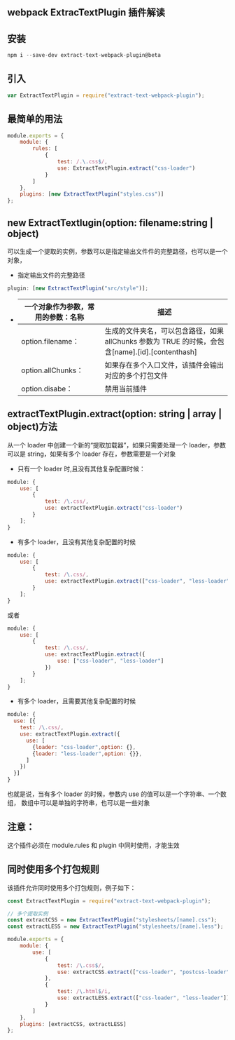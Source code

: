 ## webpack ExtracTextPlugin 插件解读

## 安装

```js
npm i --save-dev extract-text-webpack-plugin@beta
```

## 引入

```js
var ExtractTextPlugin = require("extract-text-webpack-plugin");
```

## 最简单的用法

```js
module.exports = {
    module: {
        rules: [
            {
                test: /.\.css$/,
                use: ExtractTextPlugin.extract("css-loader")
            }
        ]
    },
    plugins: [new ExtractTextPlugin("styles.css")]
};
```

## new ExtractTextlugin(option: filename:string | object)

可以生成一个提取的实例，参数可以是指定输出文件件的完整路径，也可以是一个对象，

*   指定输出文件的完整路径

```js
plugin: [new ExtractTextPlugin("src/style")];
```

*   | 一个对象作为参数，常用的参数：名称 | 描述                                                                                             |
    | ---------------------------------- | ------------------------------------------------------------------------------------------------ |
    | option.filename：                  | 生成的文件夹名，可以包含路径，如果 allChunks 参数为 TRUE 的时候，会包含[name].[id].[contenthash] |
    | option.allChunks：                 | 如果存在多个入口文件，该插件会输出对应的多个打包文件                                             |
    | option.disabe：                    | 禁用当前插件                                                                                     |

## extractTextPlugin.extract(option: string | array | object)方法

从一个 loader 中创建一个新的“提取加载器”，如果只需要处理一个 loader，参数可以是 string，如果有多个 loader 存在，参数需要是一个对象

*   只有一个 loader 时,且没有其他复杂配置时候：

```js
module: {
    use: [
        {
            test: /\.css/,
            use: extractTextPlugin.extract("css-loader")
        }
    ];
}
```

*   有多个 loader，且没有其他复杂配置的时候

```js
module: {
    use: [
        {
            test: /\.css/,
            use: extractTextPlugin.extract(["css-loader", "less-loader"])
        }
    ];
}
```

或者

```js
module: {
    use: [
        {
            test: /\.css/,
            use: extractTextPlugin.extract({
                use: ["css-loader", "less-loader"]
            })
        }
    ];
}
```

*   有多个 loader，且需要其他复杂配置的时候

```js
module: {
  use: [{
    test: /\.css/,
    use: extractTextPlugin.extract({
      use: [
        {loader: "css-loader",option: {},
        {loader: "less-loader",option: {}},
      ]
    })
  }]
}
```

也就是说，当有多个 loader 的时候，参数内 use 的值可以是一个字符串、一个数组， 数组中可以是单独的字符串，也可以是一些对象

## 注意：

这个插件必须在 module.rules 和 plugin 中同时使用，才能生效

## 同时使用多个打包规则

该插件允许同时使用多个打包规则，例子如下：

```js
const ExtractTextPlugin = require("extract-text-webpack-plugin");

// 多个提取实例
const extractCSS = new ExtractTextPlugin("stylesheets/[name].css");
const extractLESS = new ExtractTextPlugin("stylesheets/[name].less");

module.exports = {
    module: {
        use: [
            {
                test: /\.css$/,
                use: extractCSS.extract(["css-loader", "postcss-loader"])
            },
            {
                test: /\.html$/i,
                use: extractLESS.extract(["css-loader", "less-loader"])
            }
        ]
    },
    plugins: [extractCSS, extractLESS]
};
```

